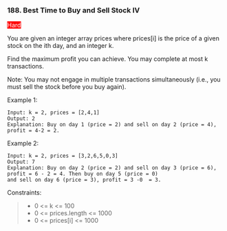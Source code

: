 ### 188. Best Time to Buy and Sell Stock IV

<span style="background-color:red; color:white">Hard</span>

You are given an integer array prices where prices[i] is the price of a given stock on the ith day, and an integer k.

Find the maximum profit you can achieve. You may complete at most k transactions.

Note: You may not engage in multiple transactions simultaneously (i.e., you must sell the stock before you buy again).

Example 1:

    Input: k = 2, prices = [2,4,1]
    Output: 2
    Explanation: Buy on day 1 (price = 2) and sell on day 2 (price = 4), profit = 4-2 = 2.

Example 2:

    Input: k = 2, prices = [3,2,6,5,0,3]
    Output: 7
    Explanation: Buy on day 2 (price = 2) and sell on day 3 (price = 6), profit = 6 - 2 = 4. Then buy on day 5 (price = 0)
    and sell on day 6 (price = 3), profit = 3 -0  = 3.

Constraints:

> - 0 <= k <= 100
> - 0 <= prices.length <= 1000
> - 0 <= prices[i] <= 1000

